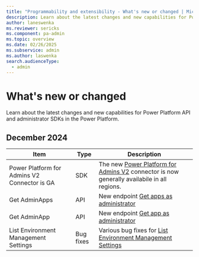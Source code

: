 ```yaml
---
title: "Programmability and extensibility - What's new or changed | Microsoft Docs"
description: Learn about the latest changes and new capabilities for Power Platform API and admin SDKs in the Power Platform
author: laneswenka
ms.reviewer: sericks
ms.component: pa-admin
ms.topic: overview
ms.date: 02/26/2025
ms.subservice: admin
ms.author: laswenka
search.audienceType: 
  - admin
---
```


# What's new or changed

Learn about the latest changes and new capabilities for Power Platform API and administrator SDKs in the Power Platform.

## December 2024
| Item | Type | Description |
|------|------|-------------|
| Power Platform for Admins V2 Connector is GA | SDK | The new [Power Platform for Admins V2](/connectors/powerplatformadminv2/) connector is now generally availabile in all regions. |
| Get AdminApps | API | New endpoint [Get apps as administrator](/rest/api/power-platform/powerapps/apps/get-admin-apps) |
| Get AdminApp | API | New endpoint [Get app as administrator](/rest/api/power-platform/powerapps/apps/get-admin-app) |
| List Environment Management Settings | Bug fixes | Various bug fixes for [List Environment Management Settings](/rest/api/power-platform/environmentmanagement/environment-management-settings/list-environment-management-settings) |
